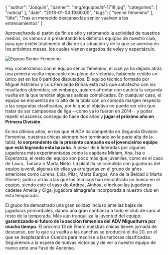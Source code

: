 {
  "author": "Joaquín",
  "banner": "img/equipos/sf-1718.jpg",
  "categories": [
    "noticia"
  ],
  "date": "2018-01-04 19:00:00",
  "tags": [
	"senior femenino"
  ],
  "title": "Tras un merecido descanso las senior vuelven a los entrenamientos"
}

Aprovechando el parón de fin de año y retomando la actividad de
nuestros medios, os vamos a ir presentando los distintos equipos de
nuestro club, para que estéis totalmente al día de su situación y de
lo que se avecina en los próximos meses, los cuales vienen cargados de
voley y espectáculo.

![Equipo Senior Femenino](../../../../../img/equipos/sf-1718.jpg)

Hoy comenzamos con el equipo senior femenino, el cual ya ha dejado
atrás una primera vuelta impecable con pleno de victorias, habiendo
cedido un único set en los 8 partidos disputados. El equipo técnico
formado por Miguel Astilleros y Luis Fernando Briñas está más que
satisfecho con los resultados obtenidos; sin embargo, quieren afrontar
con cautela la segunda vuelta en la que tendrán algunas salidas
complicadas. En cualquier caso, el equipo se encuentra en lo alto de
la tabla con un cómodo margen respecto a las segundas clasificadas,
por lo que el objetivo no puede ser otro que tratar de ser campeonas
de liga --como ya lo fueron en 2014-- y poder repetir el ascenso
conseguido hace dos años y **jugar el próximo año en Primera
División**.

En los últimos años, en los que el ADV ha competido en Segunda
División Femenina, nuestras chicas siempre han terminado en la parte
alta de la tabla; **lo sorprendente de la presente campaña es el
jovencísimo equipo que está logrando esta hazaña**. A pesar de ir
lideradas por algunas jugadoras más experimentadas como la capitana
Miriam, Ana, Isa o Esperanza, el resto del equipo son poco más que
juveniles, como es el caso de Laura, Tamara o Marta Nieto. La
plantilla se completa con jugadoras del equipo juvenil, algunas de
ellas ya arraigadas en el grupo de años anteriores como Lorena, Lola,
Pilar, Marta Burgos, Ana de la Beldad o Marta Gómez; junto a otras a
las que los técnicos han encontrado un hueco en el equipo, siendo este
el caso de Andrea, Ainhoa, o incluso las jugadoras cadetes Amelia y
Olga, jugadora almagreña incorporada a nuestro club en esta temporada.

El grupo ha demostrado una gran solidez incluso ante las bajas de
jugadoras primordiales, dando una gran confianza a todo el club de
cara al resto de la temporada. Más aún tranquiliza la juventud del
equipo, **garantizando el futuro de la sección femenina del ADV
Miguelturra por mucho tiempo**. El próximo 13 de Enero nuestras chicas
tienen jornada de descanso, por lo que su vuelta a las canchas se
producirá el día 20, en el que se desplazarán a Cuenca para medirse a
las terceras clasificadas. Seguiremos a la espera de nuevas victorias
y de ver a nuestro equipo de nuevo ante una Fase de Ascenso.
